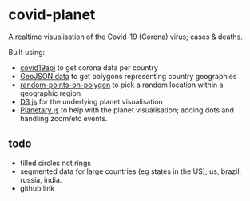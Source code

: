 # covid-planet

A realtime visualisation of the Covid-19 (Corona) virus; cases & deaths.

Built using:

- [covid19api](https://covid19api.com/) to get corona data per country
- [GeoJSON data](https://github.com/datasets/geo-countries) to get polygons representing country geographies
- [random-points-on-polygon](https://github.com/apburnes/random-points-on-polygon#readme) to pick a random location within a geographic region
- [D3 js](https://d3js.org/) for the underlying planet visualisation
- [Planetary js](http://planetaryjs.com/) to help with the planet visualisation; adding dots and handling zoom/etc events.

## todo

- filled circles not rings
- segmented data for large countries (eg states in the US); us, brazil, russia, india.
- github link
